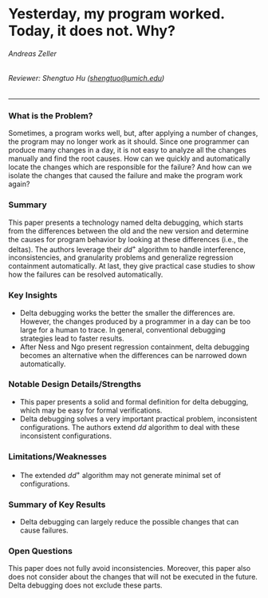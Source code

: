 Yesterday, my program worked. Today, it does not. Why?
===

###### Andreas Zeller

###### Reviewer: Shengtuo Hu (shengtuo@umich.edu)

---

### What is the Problem?

Sometimes, a program works well, but, after applying a number of changes, the program may no longer work as it should. Since one programmer can produce many changes in a day, it is not easy to analyze all the changes manually and find the root causes. How can we quickly and automatically locate the changes which are responsible for the failure? And how can we isolate the changes that caused the failure and make the program work again?

### Summary

This paper presents a technology named delta debugging, which starts from the differences between the old and the new version and determine the causes for program behavior by looking at these differences (i.e., the deltas). The authors leverage their *dd*<sup>+</sup> algorithm to handle interference, inconsistencies, and granularity problems and generalize regression containment automatically. At last, they give practical case studies to show how the failures can be resolved automatically.

### Key Insights

- Delta debugging works the better the smaller the differences are. However, the changes produced by a programmer in a day can be too large for a human to trace. In general, conventional debugging strategies lead to faster results.
- After Ness and Ngo present regression containment, delta debugging becomes an alternative when the differences can be narrowed down automatically.

### Notable Design Details/Strengths

- This paper presents a solid and formal definition for delta debugging, which may be easy for formal verifications.
- Delta debugging solves a very important practical problem, inconsistent configurations. The authors extend *dd* algorithm to deal with these inconsistent configurations.

### Limitations/Weaknesses

- The extended *dd*<sup>+</sup> algorithm may not generate minimal set of configurations.
<!-- - d -->

### Summary of Key Results

- Delta debugging can largely reduce the possible changes that can cause failures.

### Open Questions

This paper does not fully avoid inconsistencies. Moreover, this paper also does not consider about the changes that will not be executed in the future. Delta debugging does not exclude these parts.

